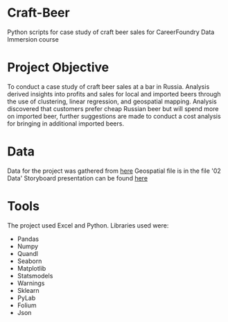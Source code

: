 # Craft-Beer
Python scripts for case study of craft beer sales for CareerFoundry Data Immersion course

# Project Objective
To conduct a case study of craft beer sales at a bar in Russia. Analysis derived insights into profits and sales for local and imported beers
through the use of clustering, linear regression, and geospatial mapping. Analysis discovered that customers prefer cheap Russian beer but will
spend more on imported beer, further suggestions are made to conduct a cost analysis for bringing in additional imported beers. 

# Data
Data for the project was gathered from [here](https://www.kaggle.com/datasets/podsyp/sales-in-craft-beer-bar?select=Product_range.csv)
Geospatial file is in the file '02 Data'
Storyboard presentation can be found [here](https://public.tableau.com/app/profile/kaitlin.kendrick/viz/CraftBeer_16883460928380/CraftBeer)

# Tools
The project used Excel and Python. Libraries used were: 
- Pandas
- Numpy
- Quandl
- Seaborn
- Matplotlib
- Statsmodels
- Warnings
- Sklearn
- PyLab
- Folium
- Json

